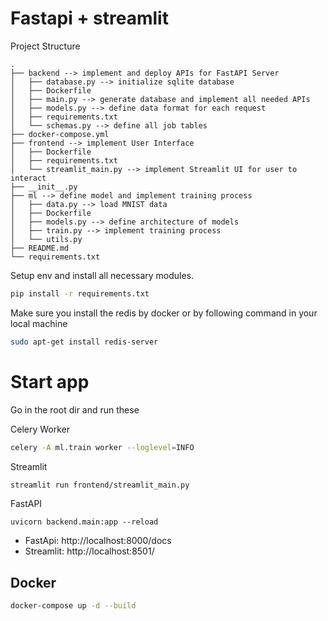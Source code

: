 # Fastapi + streamlit

Project Structure
```
.
├── backend --> implement and deploy APIs for FastAPI Server
│   ├── database.py --> initialize sqlite database
│   ├── Dockerfile
│   ├── main.py --> generate database and implement all needed APIs 
│   ├── models.py --> define data format for each request
│   ├── requirements.txt
│   └── schemas.py --> define all job tables
├── docker-compose.yml
├── frontend --> implement User Interface 
│   ├── Dockerfile
│   ├── requirements.txt
│   └── streamlit_main.py --> implement Streamlit UI for user to interact
├── __init__.py
├── ml --> define model and implement training process
│   ├── data.py --> load MNIST data
│   ├── Dockerfile
│   ├── models.py --> define architecture of models
│   ├── train.py --> implement training process
│   └── utils.py
├── README.md
└── requirements.txt
```

Setup env and install all necessary modules.
```bash
pip install -r requirements.txt
```

Make sure you install the redis by docker or by following command in your local machine
```bash
sudo apt-get install redis-server
```
# Start app
Go in the root dir and run these

Celery Worker
```bash
celery -A ml.train worker --loglevel=INFO
```

Streamlit
```bash
streamlit run frontend/streamlit_main.py
```

FastAPI 
```
uvicorn backend.main:app --reload
```

- FastApi: http://localhost:8000/docs
- Streamlit: http://localhost:8501/


## Docker
```bash
docker-compose up -d --build
```

